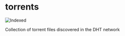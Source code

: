 torrents 
========
![Indexed](https://img.shields.io/badge/indexed-172399-blue)

Collection of torrent files discovered in the DHT network
